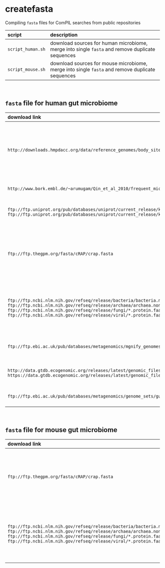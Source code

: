 # createfasta

Compiling `fasta` files for ComPIL searches from public repositories

| script | description |
| :--- | :--- |
| `script_human.sh` | download sources for human microbiome, merge into single `fasta` and remove duplicate sequences|
| `script_mouse.sh` | download sources for mouse microbiome, merge into single `fasta` and remove duplicate sequences|

&nbsp;

## `fasta` file for human gut microbiome

| download link | description |
| :--- | :--- |
| `http://downloads.hmpdacc.org/data/reference_genomes/body_sites/Gastrointestinal_tract.pep.fsa` | NIH Human Microbiome Project (HMP)<br>Data Analysis and Coordination Center (DACC)<br>gastrointestinal tract |
| `http://www.bork.embl.de/~arumugam/Qin_et_al_2010/frequent_microbe_proteins.fasta.gz` | Peer Bork Group, EMBL Heidelberg |
| `ftp://ftp.uniprot.org/pub/databases/uniprot/current_release/knowledgebase/complete/uniprot_sprot.fasta.gz`<br>`ftp://ftp.uniprot.org/pub/databases/uniprot/current_release/knowledgebase/complete/uniprot_trembl.fasta.gz` | complete UniProt<br>(SwissProt and TrEMBL) |
| `ftp://ftp.thegpm.org/fasta/cRAP/crap.fasta` | The Global Proteome Machine (GPM)<br>common Repository of Adventitious Proteins (cRAP) |
| `ftp://ftp.ncbi.nlm.nih.gov/refseq/release/bacteria/bacteria.nonredundant*.protein.faa.gz`<br>`ftp://ftp.ncbi.nlm.nih.gov/refseq/release/archaea/archaea.nonredundant*.protein.faa.gz`<br>`ftp://ftp.ncbi.nlm.nih.gov/refseq/release/fungi/*.protein.faa.gz`<br>`ftp://ftp.ncbi.nlm.nih.gov/refseq/release/viral/*.protein.faa.gz` | National Center for Biotechnology Information (NCBI)<br>Bacteria + Archea + Fungi + Viruses |
| `ftp://ftp.ebi.ac.uk/pub/databases/metagenomics/mgnify_genomes/human-gut/v2.0/protein_catalogue` | Unified Human Gastrointestinal Genome (UHGG) v2.0 |
| `http://data.gtdb.ecogenomic.org/releases/latest/genomic_files_all/ar53_marker_genes_all.tar.gz`<br>`https://data.gtdb.ecogenomic.org/releases/latest/genomic_files_all/bac120_marker_genes_all.tar.gz` | Genome Taxonomy Database (GTDB) |
| `ftp://ftp.ebi.ac.uk/pub/databases/metagenomics/genome_sets/gut_phage_database/GPD_proteome.faa.gz` | Gut Phage Database (GPD) |

&nbsp;

## `fasta` file for mouse gut microbiome

| download link | description |
| :--- | :--- |
| `ftp://ftp.thegpm.org/fasta/cRAP/crap.fasta` | The Global Proteome Machine (GPM)<br>common Repository of Adventitious Proteins (cRAP) |
| `ftp://ftp.ncbi.nlm.nih.gov/refseq/release/bacteria/bacteria.nonredundant*.protein.faa.gz`<br>`ftp://ftp.ncbi.nlm.nih.gov/refseq/release/archaea/archaea.nonredundant*.protein.faa.gz`<br>`ftp://ftp.ncbi.nlm.nih.gov/refseq/release/fungi/*.protein.faa.gz`<br>`ftp://ftp.ncbi.nlm.nih.gov/refseq/release/viral/*.protein.faa.gz` | National Center for Biotechnology Information (NCBI)<br>Bacteria + Archea + Fungi + Viruses |
